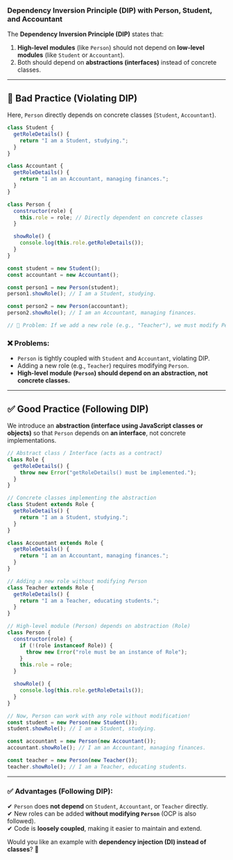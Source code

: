 ### **Dependency Inversion Principle (DIP) with Person, Student, and Accountant**  

The **Dependency Inversion Principle (DIP)** states that:  
1. **High-level modules** (like `Person`) should not depend on **low-level modules** (like `Student` or `Accountant`).  
2. Both should depend on **abstractions (interfaces)** instead of concrete classes.  

---

## 🚨 **Bad Practice (Violating DIP)**  
Here, `Person` directly depends on concrete classes (`Student`, `Accountant`).  

```js
class Student {
  getRoleDetails() {
    return "I am a Student, studying.";
  }
}

class Accountant {
  getRoleDetails() {
    return "I am an Accountant, managing finances.";
  }
}

class Person {
  constructor(role) {
    this.role = role; // Directly dependent on concrete classes
  }

  showRole() {
    console.log(this.role.getRoleDetails());
  }
}

const student = new Student();
const accountant = new Accountant();

const person1 = new Person(student);
person1.showRole(); // I am a Student, studying.

const person2 = new Person(accountant);
person2.showRole(); // I am an Accountant, managing finances.

// 🔴 Problem: If we add a new role (e.g., "Teacher"), we must modify Person.
```

### ❌ **Problems**:
- `Person` is tightly coupled with `Student` and `Accountant`, violating DIP.  
- Adding a new role (e.g., `Teacher`) requires modifying `Person`.  
- **High-level module (`Person`) should depend on an abstraction, not concrete classes.**

---

## ✅ **Good Practice (Following DIP)**
We introduce an **abstraction (interface using JavaScript classes or objects)** so that `Person` depends on **an interface**, not concrete implementations.

```js
// Abstract class / Interface (acts as a contract)
class Role {
  getRoleDetails() {
    throw new Error("getRoleDetails() must be implemented.");
  }
}

// Concrete classes implementing the abstraction
class Student extends Role {
  getRoleDetails() {
    return "I am a Student, studying.";
  }
}

class Accountant extends Role {
  getRoleDetails() {
    return "I am an Accountant, managing finances.";
  }
}

// Adding a new role without modifying Person
class Teacher extends Role {
  getRoleDetails() {
    return "I am a Teacher, educating students.";
  }
}

// High-level module (Person) depends on abstraction (Role)
class Person {
  constructor(role) {
    if (!(role instanceof Role)) {
      throw new Error("role must be an instance of Role");
    }
    this.role = role;
  }

  showRole() {
    console.log(this.role.getRoleDetails());
  }
}

// Now, Person can work with any role without modification!
const student = new Person(new Student());
student.showRole(); // I am a Student, studying.

const accountant = new Person(new Accountant());
accountant.showRole(); // I am an Accountant, managing finances.

const teacher = new Person(new Teacher());
teacher.showRole(); // I am a Teacher, educating students.
```

---

### ✅ **Advantages (Following DIP)**:
✔ `Person` does **not depend** on `Student`, `Accountant`, or `Teacher` directly.  
✔ New roles can be added **without modifying `Person`** (OCP is also followed).  
✔ Code is **loosely coupled**, making it easier to maintain and extend.  

Would you like an example with **dependency injection (DI) instead of classes**? 🚀